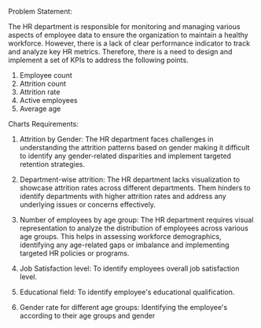 Problem Statement:

The HR department is responsible for monitoring and managing various aspects of employee data to ensure the organization to maintain a healthy workforce. However, there is a lack of clear performance indicator to track and analyze key HR metrics. Therefore, there is a need to design and implement a set of KPIs to address the following points.
1. Employee count
2. Attrition count
3. Attrition rate
4. Active employees
5. Average age

Charts Requirements:
1. Attrition by Gender:
 The HR department faces challenges in understanding the attrition patterns based on gender making it difficult to identify any gender-related disparities and implement targeted retention strategies.

2. Department-wise attrition:
 The HR department lacks visualization to showcase attrition rates across different departments. Them hinders to identify departments with higher attrition rates and address any underlying issues or concerns effectively.

3. Number of employees by age group:
 The HR department requires visual representation to analyze the distribution of employees across various age groups. This helps in assessing workforce demographics, identifying any age-related gaps or imbalance and implementing targeted HR policies or programs.

4. Job Satisfaction level:
 To identify employees overall job satisfaction level.

5. Educational field:
 To identify employee's educational qualification.

6. Gender rate for different age groups:
 Identifying the employee's according to their age groups and gender
